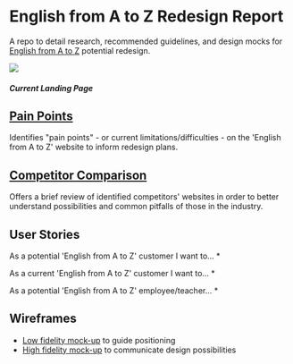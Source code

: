 # English from A to Z Redesign Report

A repo to detail research, recommended guidelines, and design mocks for [English from A to Z](https://www.englishfromatoz.com/) potential redesign.

![](img/current_site.png)
##### Current Landing Page


## [Pain Points](./painpoints.md)
Identifies "pain points" - or current limitations/difficulties - on the 'English from A to Z' website to inform redesign plans.

## [Competitor Comparison](./competitors.md)
Offers a brief review of identified competitors' websites in order to better understand possibilities and common pitfalls of those in the industry.

## User Stories
As a potential 'English from A to Z' customer I want to...
*

As a current 'English from A to Z' customer I want to...
*

As a potential 'English from A to Z' employee/teacher...
*

## Wireframes
* [Low fidelity mock-up](./wireframes/low-fi.md) to guide positioning
* [High fidelity mock-up](./wireframes/high-fi.md) to communicate design possibilities
